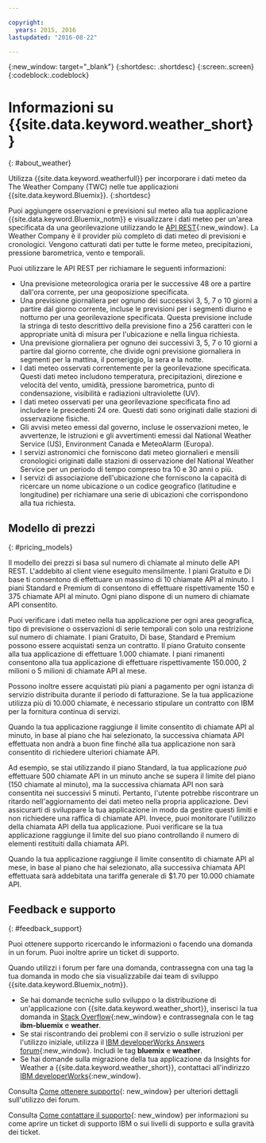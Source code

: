 ```yaml
---

copyright:
  years: 2015, 2016
lastupdated: "2016-08-22"

---
```


{:new_window: target="_blank"}
{:shortdesc: .shortdesc}
{:screen:.screen}
{:codeblock:.codeblock}

# Informazioni su {{site.data.keyword.weather_short}}
{: #about_weather}

Utilizza {{site.data.keyword.weatherfull}} per incorporare i dati meteo da
The Weather Company (TWC) nelle tue applicazioni {{site.data.keyword.Bluemix}}.
{:shortdesc}

Puoi aggiungere osservazioni e previsioni sul meteo alla tua applicazione {{site.data.keyword.Bluemix_notm}} e visualizzare i dati meteo
per un'area specificata da una georilevazione utilizzando le [API REST](https://twcservice.{APPDomain}/rest-api/){:new_window}.
La Weather Company è il provider più completo di dati meteo
di previsioni e cronologici. Vengono catturati dati per tutte le forme meteo, precipitazioni, pressione barometrica, vento e
temporali.

Puoi utilizzare le API REST per richiamare le seguenti informazioni:

* Una previsione meteorologica oraria per le successive 48 ore a partire dall'ora corrente, per una geoposizione specificata.
* Una previsione giornaliera per ognuno dei successivi 3, 5, 7 o 10 giorni a partire dal giorno corrente, incluse le previsioni per i segmenti diurno e notturno per una georilevazione specificata. Questa previsione include la stringa di testo descrittivo della previsione fino a 256 caratteri con le appropriate unità di misura per l'ubicazione e nella lingua richiesta.
* Una previsione giornaliera per ognuno dei successivi 3, 5, 7 o 10 giorni a partire dal giorno corrente, che divide ogni previsione giornaliera in segmenti per la mattina, il pomeriggio, la sera e la notte.
* I dati meteo osservati correntemente per la georilevazione specificata. Questi dati meteo includono temperatura, precipitazioni, direzione e velocità del vento, umidità, pressione barometrica, punto di condensazione, visibilità e radiazioni ultraviolette (UV).
* I dati meteo osservati per una georilevazione specificata fino ad includere le precedenti 24 ore. Questi dati sono originati dalle stazioni di osservazione fisiche.
* Gli avvisi meteo emessi dal governo, incluse le osservazioni meteo, le avvertenze, le istruzioni e gli avvertimenti emessi dal National Weather Service (US), Environment Canada e MeteoAlarm (Europa).
* I servizi astronomici che forniscono dati meteo giornalieri e mensili cronologici originati dalle stazioni di osservazione del National Weather Service per un periodo di tempo compreso tra 10 e 30 anni o più. 
* I servizi di associazione dell'ubicazione che forniscono la capacità di ricercare un nome ubicazione o un codice geografico (latitudine e longitudine) per richiamare una serie di ubicazioni che corrispondono alla tua richiesta.

## Modello di prezzi
{: #pricing_models}

Il modello dei prezzi si basa sul numero di chiamate al minuto delle API
REST. L'addebito al client viene eseguito mensilmente. I piani Gratuito e Di base ti consentono
di effettuare un massimo di 10 chiamate API al minuto. I piani Standard e Premium di consentono di effettuare
rispettivamente 150 e 375 chiamate API al minuto. Ogni piano dispone di un numero di chiamate API
consentito.

Puoi verificare i dati meteo nella tua applicazione
per ogni area geografica, tipo di previsione o osservazioni di serie temporali con solo una
restrizione sul numero di chiamate. I piani Gratuito, Di base, Standard e Premium possono essere acquistati
senza un contratto. Il piano Gratuito consente alla tua applicazione di effettuare 1.000 chiamate. I piani
rimanenti consentono alla tua applicazione di effettuare rispettivamente 150.000, 2 milioni
o 5 milioni di chiamate API al mese.

Possono inoltre essere acquistati più piani a pagamento per ogni istanza di servizio
distribuita durante il periodo di fatturazione. Se la tua applicazione utilizza più di 10.000 chiamate,
è necessario stipulare un contratto con IBM per la fornitura continua di servizi.

Quando la tua applicazione raggiunge il limite consentito di chiamate API al minuto, in base al piano che hai selezionato,
la successiva chiamata API effettuata non andrà a buon fine
finché alla tua applicazione non sarà consentito di richiedere ulteriori chiamate API.

Ad esempio, se stai utilizzando il piano Standard, la tua applicazione *può*  effettuare 500 chiamate API
in un minuto anche se supera il limite del piano (150 chiamate al minuto), ma la successiva chiamata API
non sarà consentita nei successivi 5 minuti. Pertanto, l'utente potrebbe riscontrare un ritardo nell'aggiornamento
dei dati meteo nella propria applicazione.
Devi assicurarti di sviluppare la tua applicazione in modo da
gestire questi limiti e non richiedere una raffica di chiamate API. Invece, puoi monitorare
l'utilizzo della chiamata API della tua applicazione.
Puoi verificare se la tua applicazione raggiunge il limite
del suo piano controllando il numero di elementi restituiti dalla chiamata API.

Quando la tua applicazione raggiunge il limite consentito di chiamate API al mese, in base al piano che hai selezionato,
alla successiva chiamata API effettuata sarà addebitata una tariffa generale di
$1.70 per 10.000 chiamate API.

## Feedback e supporto
{: #feedback_support}

Puoi ottenere supporto ricercando le informazioni o facendo una domanda in un forum. Puoi inoltre aprire un ticket di supporto. 

Quando utilizzi i forum per fare una domanda, contrassegna con una tag la tua domanda in modo che sia visualizzabile dai team di sviluppo {{site.data.keyword.Bluemix_notm}}.

* Se hai domande tecniche sullo sviluppo o la distribuzione di un'applicazione con {{site.data.keyword.weather_short}}, inserisci la tua domanda in
[Stack Overflow](https://stackoverflow.com/questions/tagged/ibm-bluemix+weather){:new_window} e contrassegnala con le  tag
**ibm-bluemix** e **weather**.
* Se stai riscontrando dei problemi con il servizio o sulle istruzioni per l'utilizzo iniziale, utilizza il
[IBM developerWorks Answers forum](https://developer.ibm.com/answers/topics/weather/?smartspace=bluemix){:new_window}. Includi le tag **bluemix** e **weather**.
* Se hai domande sulla migrazione della tua applicazione da Insights for Weather a {{site.data.keyword.weather_short}},
contattaci all'indirizzo [IBM developerWorks](http://www.ibm.com/developerworks){:new_window}.

Consulta [Come ottenere supporto](https://console.{DomainName}/docs/support/index.html#getting-help){: new_window} per ulteriori dettagli sull'utilizzo dei forum.

Consulta [Come contattare il supporto](https://console.{DomainName}/docs/support/index.html#contacting-support){: new_window} per informazioni su come aprire un ticket di supporto IBM o sui livelli di supporto e sulla gravità dei ticket.
